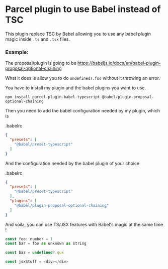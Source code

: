 # Parcel plugin to use Babel instead of TSC

This plugin replace TSC by Babel allowing you to use any babel plugin magic inside `.ts` and `.tsx` files.

### Example:

The proposal/plugin is going to be
https://babeljs.io/docs/en/babel-plugin-proposal-optional-chaining

What it does is allow you to do `undefined?.foo` without it throwing an error.

You have to install my plugin and the babel plugins you want to use.

`npm install parcel-plugin-babel-typescript @babel/plugin-proposal-optional-chaining`

Then you need to add the babel configuration needed by my plugin, which is

.babelrc
```json
{
  "presets": [
    "@babel/preset-typescript"
  ]
}
```

And the configuration needed by the babel plugin of your choice

.babelrc
```json
{
  "presets": [
    "@babel/preset-typescript"
  ],
  "plugins": [
    "@babel/plugin-proposal-optional-chaining"
  ]
}
```

And voila, you can use TS/JSX features with Babel's magic at the same time !

```js
const foo: number = 1
const bar = foo as unknown as string

const baz = undefined?.qux

const jsxStuff = <div></div>
```